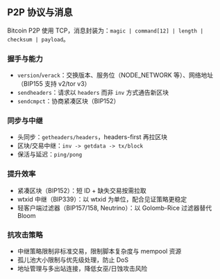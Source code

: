 ## P2P 协议与消息

Bitcoin P2P 使用 TCP，消息封装为：`magic | command[12] | length | checksum | payload`。

### 握手与能力

- `version`/`verack`：交换版本、服务位（NODE_NETWORK 等）、网络地址（BIP155 支持 v2/tor v3）
- `sendheaders`：请求以 `headers` 而非 `inv` 方式通告新区块
- `sendcmpct`：协商紧凑区块（BIP152）

### 同步与中继

- 头同步：`getheaders/headers`，headers-first 再拉区块
- 区块/交易中继：`inv -> getdata -> tx/block`
- 保活与延迟：`ping/pong`

### 提升效率

- 紧凑区块（BIP152）：短 ID + 缺失交易按需拉取
- wtxid 中继（BIP339）：以 wtxid 为单位，配合见证策略更稳定
- 轻客户端过滤器（BIP157/158, Neutrino）：以 Golomb-Rice 过滤器替代 Bloom

### 抗攻击策略

- 中继策略限制非标准交易，限制脚本复杂度与 mempool 资源
- 孤儿池大小限制与优先级处理，防止 DoS
- 地址管理与多出站连接，降低女巫/日蚀攻击风险

